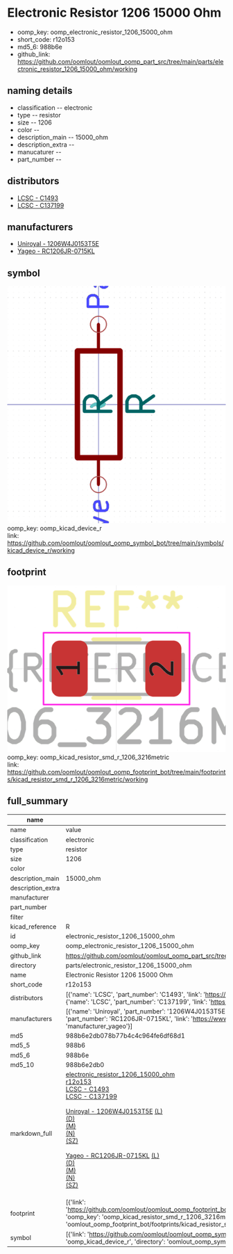 # Electronic Resistor 1206 15000 Ohm

  
* oomp_key: oomp_electronic_resistor_1206_15000_ohm 
* short_code: r12o153
* md5_6: 988b6e  
* github_link: https://github.com/oomlout/oomlout_oomp_part_src/tree/main/parts/electronic_resistor_1206_15000_ohm/working  
## naming details
* classification -- electronic
* type -- resistor
* size -- 1206
* color -- 
* description_main -- 15000_ohm
* description_extra -- 
* manucaturer -- 
* part_number -- 

## distributors
* [LCSC - C1493](https://lcsc.com/product-detail/C1493.html)  
* [LCSC - C137199](https://lcsc.com/product-detail/C137199.html)  

## manufacturers
* [Uniroyal - 1206W4J0153T5E]()  
* [Yageo - RC1206JR-0715KL](https://www.yageo.com/en/Chart/Download/pdf/RC1206JR-0715KL)  

## symbol

![](symbol/0/working/working_600.png)  
oomp_key: oomp_kicad_device_r  
link: https://github.com/oomlout/oomlout_oomp_symbol_bot/tree/main/symbols/kicad_device_r/working  

## footprint

![](footprint/0/working/working_600.png)  
oomp_key: oomp_kicad_resistor_smd_r_1206_3216metric  
link: https://github.com/oomlout/oomlout_oomp_footprint_bot/tree/main/footprints/kicad_resistor_smd_r_1206_3216metric/working  

## full_summary
| name | value | 
| --- | --- | 
| name | value | 
| classification | electronic | 
| type | resistor | 
| size | 1206 | 
| color |  | 
| description_main | 15000_ohm | 
| description_extra |  | 
| manufacturer |  | 
| part_number |  | 
| filter |  | 
| kicad_reference | R | 
| id | electronic_resistor_1206_15000_ohm | 
| oomp_key | oomp_electronic_resistor_1206_15000_ohm | 
| github_link | https://github.com/oomlout/oomlout_oomp_part_src/tree/main/parts/electronic_resistor_1206_15000_ohm/working | 
| directory | parts/electronic_resistor_1206_15000_ohm | 
| name | Electronic Resistor 1206 15000 Ohm | 
| short_code | r12o153 | 
| distributors | [{'name': 'LCSC', 'part_number': 'C1493', 'link': 'https://lcsc.com/product-detail/C1493.html', 'id': 'distributor_lcsc'}, {'name': 'LCSC', 'part_number': 'C137199', 'link': 'https://lcsc.com/product-detail/C137199.html', 'id': 'distributor_lcsc'}] | 
| manufacturers | [{'name': 'Uniroyal', 'part_number': '1206W4J0153T5E', 'link': '', 'id': 'manufacturer_uniroyal'}, {'name': 'Yageo', 'part_number': 'RC1206JR-0715KL', 'link': 'https://www.yageo.com/en/Chart/Download/pdf/RC1206JR-0715KL', 'id': 'manufacturer_yageo'}] | 
| md5 | 988b6e2db078b77b4c4c964fe6df68d1 | 
| md5_5 | 988b6 | 
| md5_6 | 988b6e | 
| md5_10 | 988b6e2db0 | 
| markdown_full | [electronic_resistor_1206_15000_ohm](https://github.com/oomlout/oomlout_oomp_part_src/tree/main/parts/electronic_resistor_1206_15000_ohm/working)<br>[r12o153](https://github.com/oomlout/oomlout_oomp_part_src/tree/main/parts/electronic_resistor_1206_15000_ohm/working)<br>[LCSC - C1493<br>](https://lcsc.com/product-detail/C1493.html)[LCSC - C137199<br>](https://lcsc.com/product-detail/C137199.html)<br>[Uniroyal - 1206W4J0153T5E]() [(L)<br>](https://www.lcsc.com/search?q=1206W4J0153T5E)[(D)<br>](https://www.digikey.com/en/products?,keywords=1206W4J0153T5E)[(M)<br>](https://www.mouser.com/Search/Refine?Keyword=1206W4J0153T5E)[(N)<br>](https://www.newark.com/search?st=1206W4J0153T5E)[(SZ)<br>](https://so.szlcsc.com/global.html?k=1206W4J0153T5E)<br>[Yageo - RC1206JR-0715KL](https://www.yageo.com/en/Chart/Download/pdf/RC1206JR-0715KL) [(L)<br>](https://www.lcsc.com/search?q=RC1206JR-0715KL)[(D)<br>](https://www.digikey.com/en/products?,keywords=RC1206JR-0715KL)[(M)<br>](https://www.mouser.com/Search/Refine?Keyword=RC1206JR-0715KL)[(N)<br>](https://www.newark.com/search?st=RC1206JR-0715KL)[(SZ)<br>](https://so.szlcsc.com/global.html?k=RC1206JR-0715KL)<br> | 
| footprint | [{'link': 'https://github.com/oomlout/oomlout_oomp_footprint_bot/tree/main/foootprntss/kicad_resistor_smd_r_1206_3216metric', 'oomp_key': 'oomp_kicad_resistor_smd_r_1206_3216metric', 'directory': 'oomlout_oomp_footprint_bot/footprints/kicad_resistor_smd_r_1206_3216metric//working/working.kicad_mod'}] | 
| symbol | [{'link': 'https://github.com/oomlout/oomlout_oomp_symbol_bot/tree/main/symbols/kicad_device_r', 'oomp_key': 'oomp_kicad_device_r', 'directory': 'oomlout_oomp_symbol_bot/symbols/kicad_device_r//working/working.kicad_sym'}] | 
